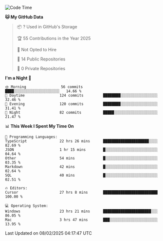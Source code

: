 <!--START_SECTION:waka-->
![Code Time](http://img.shields.io/badge/Code%20Time-6%2C643%20hrs%2024%20mins-blue)

**🐱 My GitHub Data** 

> 📦 ? Used in GitHub's Storage 
 > 
> 🏆 55 Contributions in the Year 2025
 > 
> 🚫 Not Opted to Hire
 > 
> 📜 14 Public Repositories 
 > 
> 🔑 0 Private Repositories 
 > 
**I'm a Night 🦉** 

```text
🌞 Morning                56 commits          ████░░░░░░░░░░░░░░░░░░░░░   14.66 % 
🌆 Daytime                124 commits         ████████░░░░░░░░░░░░░░░░░   32.46 % 
🌃 Evening                120 commits         ████████░░░░░░░░░░░░░░░░░   31.41 % 
🌙 Night                  82 commits          █████░░░░░░░░░░░░░░░░░░░░   21.47 % 
```


📊 **This Week I Spent My Time On** 

```text
💬 Programming Languages: 
TypeScript               22 hrs 26 mins      █████████████████████░░░░   82.69 % 
JSON                     1 hr 15 mins        █░░░░░░░░░░░░░░░░░░░░░░░░   04.64 % 
Other                    54 mins             █░░░░░░░░░░░░░░░░░░░░░░░░   03.35 % 
Markdown                 42 mins             █░░░░░░░░░░░░░░░░░░░░░░░░   02.64 % 
SQL                      40 mins             █░░░░░░░░░░░░░░░░░░░░░░░░   02.51 % 

🔥 Editors: 
Cursor                   27 hrs 8 mins       █████████████████████████   100.00 % 

💻 Operating System: 
Windows                  23 hrs 21 mins      ██████████████████████░░░   86.05 % 
Mac                      3 hrs 47 mins       ███░░░░░░░░░░░░░░░░░░░░░░   13.95 % 
```


 Last Updated on 08/02/2025 04:17:47 UTC
<!--END_SECTION:waka-->

